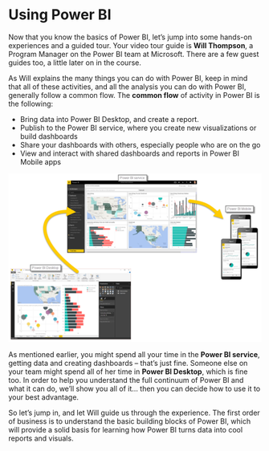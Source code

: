 <properties
   pageTitle="Using Power BI"
   description="Learn the common flow of work in Power BI"
   services="powerbi"
   documentationCenter=""
   authors="davidiseminger"
   manager="mblythe"
   backup=""
   editor=""
   tags=""
   qualityFocus="no"
   qualityDate=""
   featuredVideoId="1c01r_pAZdk"
   courseDuration="4m"/>

<tags
   ms.service="powerbi"
   ms.devlang="NA"
   ms.topic="article"
   ms.tgt_pltfrm="NA"
   ms.workload="powerbi"
   ms.date="03/28/2016"
   ms.author="davidi"/>

# Using Power BI

Now that you know the basics of Power BI, let’s jump into some hands-on experiences and a guided tour. Your video tour guide is **Will Thompson**, a Program Manager on the Power BI team at Microsoft. There are a few guest guides too, a little later on in the course.

As Will explains the many things you can do with Power BI, keep in mind that all of these activities, and all the analysis you can do with Power BI, generally follow a common flow. The **common flow** of activity in Power BI is the following:

-   Bring data into Power BI Desktop, and create a report.
-   Publish to the Power BI service, where you create new visualizations or build dashboards
-   Share your dashboards with others, especially people who are on the go
-   View and interact with shared dashboards and reports in Power BI Mobile apps

![](media/powerbi-learning-0-1-intro-using-power-bi/c0a1_1.png)

As mentioned earlier, you might spend all your time in the **Power BI service**, getting data and creating dashboards – that’s just fine. Someone else on your team might spend all of her time in **Power BI Desktop**, which is fine too. In order to help you understand the full continuum of Power BI and what it can do, we’ll show you all of it… then you can decide how to use it to your best advantage.

So let’s jump in, and let Will guide us through the experience. The first order of business is to understand the basic building blocks of Power BI, which will provide a solid basis for learning how Power BI turns data into cool reports and visuals.
